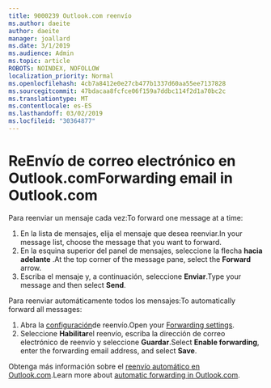 ```yaml
---
title: 9000239 Outlook.com reenvío
ms.author: daeite
author: daeite
manager: joallard
ms.date: 3/1/2019
ms.audience: Admin
ms.topic: article
ROBOTS: NOINDEX, NOFOLLOW
localization_priority: Normal
ms.openlocfilehash: 4cb7a8412e0e27cb477b1337d60aa55ee7137828
ms.sourcegitcommit: 47bdacaa8fcfce06f159a7ddbc114f2d1a70bc2c
ms.translationtype: MT
ms.contentlocale: es-ES
ms.lasthandoff: 03/02/2019
ms.locfileid: "30364877"
---
```

# <a name="forwarding-email-in-outlookcom"></a><span data-ttu-id="646f3-102">ReEnvío de correo electrónico en Outlook.com</span><span class="sxs-lookup"><span data-stu-id="646f3-102">Forwarding email in Outlook.com</span></span>

<span data-ttu-id="646f3-103">Para reenviar un mensaje cada vez:</span><span class="sxs-lookup"><span data-stu-id="646f3-103">To forward one message at a time:</span></span>

1. <span data-ttu-id="646f3-104">En la lista de mensajes, elija el mensaje que desea reenviar.</span><span class="sxs-lookup"><span data-stu-id="646f3-104">In your message list, choose the message that you want to forward.</span></span>
2. <span data-ttu-id="646f3-105">En la esquina superior del panel de mensajes, seleccione la flecha **hacia adelante** .</span><span class="sxs-lookup"><span data-stu-id="646f3-105">At the top corner of the message pane, select the **Forward** arrow.</span></span>
3. <span data-ttu-id="646f3-106">Escriba el mensaje y, a continuación, seleccione **Enviar**.</span><span class="sxs-lookup"><span data-stu-id="646f3-106">Type your message and then select **Send**.</span></span>

<span data-ttu-id="646f3-107">Para reenviar automáticamente todos los mensajes:</span><span class="sxs-lookup"><span data-stu-id="646f3-107">To automatically forward all messages:</span></span>

1. <span data-ttu-id="646f3-108">Abra la [configuración](https://outlook.live.com/mail/options/mail/forwarding/forwardingOption)de reenvío.</span><span class="sxs-lookup"><span data-stu-id="646f3-108">Open your [Forwarding settings](https://outlook.live.com/mail/options/mail/forwarding/forwardingOption).</span></span>
2. <span data-ttu-id="646f3-109">Seleccione **Habilitar**el reenvío, escriba la dirección de correo electrónico de reenvío y seleccione **Guardar**.</span><span class="sxs-lookup"><span data-stu-id="646f3-109">Select **Enable forwarding**, enter the forwarding email address, and select **Save**.</span></span>

<span data-ttu-id="646f3-110">Obtenga más información sobre el [reenvío automático en Outlook.com](https://support.office.com/article/6246987c-6c8f-4144-b255-14fc07007dad).</span><span class="sxs-lookup"><span data-stu-id="646f3-110">Learn more about [automatic forwarding in Outlook.com](https://support.office.com/article/6246987c-6c8f-4144-b255-14fc07007dad).</span></span>